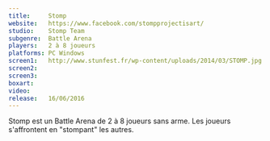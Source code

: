 ```yaml
---
title:     Stomp
website:   https://www.facebook.com/stompprojectisart/
studio:    Stomp Team
subgenre:  Battle Arena
players:   2 à 8 joueurs
platforms: PC Windows
screen1:   http://www.stunfest.fr/wp-content/uploads/2014/03/STOMP.jpg
screen2:
screen3:
boxart:
video:
release:   16/06/2016
---
```


Stomp est un Battle Arena de 2 à 8 joueurs sans arme. Les joueurs s'affrontent en "stompant" les autres.
